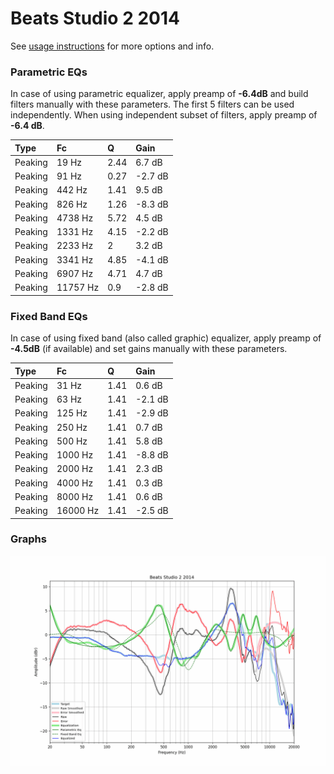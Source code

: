 # Beats Studio 2 2014
See [usage instructions](https://github.com/jaakkopasanen/AutoEq#usage) for more options and info.

### Parametric EQs
In case of using parametric equalizer, apply preamp of **-6.4dB** and build filters manually
with these parameters. The first 5 filters can be used independently.
When using independent subset of filters, apply preamp of **-6.4 dB**.

| Type    | Fc       |    Q | Gain    |
|:--------|:---------|:-----|:--------|
| Peaking | 19 Hz    | 2.44 | 6.7 dB  |
| Peaking | 91 Hz    | 0.27 | -2.7 dB |
| Peaking | 442 Hz   | 1.41 | 9.5 dB  |
| Peaking | 826 Hz   | 1.26 | -8.3 dB |
| Peaking | 4738 Hz  | 5.72 | 4.5 dB  |
| Peaking | 1331 Hz  | 4.15 | -2.2 dB |
| Peaking | 2233 Hz  | 2    | 3.2 dB  |
| Peaking | 3341 Hz  | 4.85 | -4.1 dB |
| Peaking | 6907 Hz  | 4.71 | 4.7 dB  |
| Peaking | 11757 Hz | 0.9  | -2.8 dB |

### Fixed Band EQs
In case of using fixed band (also called graphic) equalizer, apply preamp of **-4.5dB**
(if available) and set gains manually with these parameters.

| Type    | Fc       |    Q | Gain    |
|:--------|:---------|:-----|:--------|
| Peaking | 31 Hz    | 1.41 | 0.6 dB  |
| Peaking | 63 Hz    | 1.41 | -2.1 dB |
| Peaking | 125 Hz   | 1.41 | -2.9 dB |
| Peaking | 250 Hz   | 1.41 | 0.7 dB  |
| Peaking | 500 Hz   | 1.41 | 5.8 dB  |
| Peaking | 1000 Hz  | 1.41 | -8.8 dB |
| Peaking | 2000 Hz  | 1.41 | 2.3 dB  |
| Peaking | 4000 Hz  | 1.41 | 0.3 dB  |
| Peaking | 8000 Hz  | 1.41 | 0.6 dB  |
| Peaking | 16000 Hz | 1.41 | -2.5 dB |

### Graphs
![](./Beats%20Studio%202%202014.png)